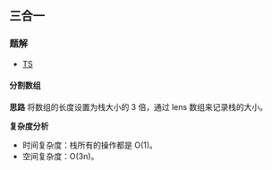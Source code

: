 ## 三合一
### 题解
+ [TS](../../ts/lcci/0301.ts)

#### 分割数组
**思路**
将数组的长度设置为栈大小的 3 倍，通过 lens 数组来记录栈的大小。

**复杂度分析**
+ 时间复杂度：栈所有的操作都是 O(1)。
+ 空间复杂度：O(3n)。